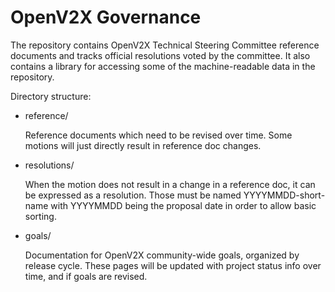 # OpenV2X Governance

The repository contains OpenV2X Technical Steering Committee reference documents and tracks official resolutions voted by the committee. It also contains a library for accessing some of the machine-readable data in the repository.

Directory structure:

- reference/

    Reference documents which need to be revised over time. Some motions will just directly result in reference doc changes.

- resolutions/

    When the motion does not result in a change in a reference doc, it can be expressed as a resolution. Those must be named YYYYMMDD-short-name with YYYYMMDD being the proposal date in order to allow basic sorting.

- goals/

    Documentation for OpenV2X community-wide goals, organized by release cycle. These pages will be updated with project status info over time, and if goals are revised.
